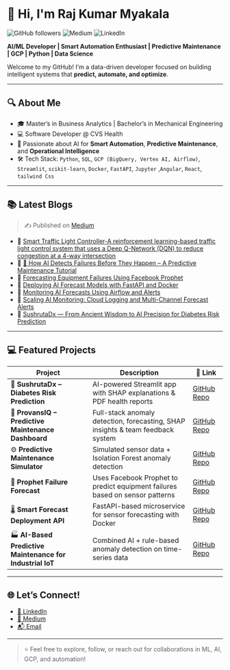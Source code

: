# 👋 Hi, I'm Raj Kumar Myakala

![GitHub followers](https://img.shields.io/github/followers/rajkumar160798?label=Follow&style=social)
![Medium](https://img.shields.io/badge/Medium-Blogs-green?logo=medium&style=flat-square)
![LinkedIn](https://img.shields.io/badge/LinkedIn-Connect-blue?logo=linkedin&style=flat-square)

**AI/ML Developer | Smart Automation Enthusiast | Predictive Maintenance | GCP | Python | Data Science**

Welcome to my GitHub! I'm a data-driven developer focused on building intelligent systems that **predict, automate, and optimize**.

---

## 🔍 About Me
- 🎓 Master’s in Business Analytics | Bachelor’s in Mechanical Engineering  
- 💻 Software Developer @ CVS Health  
- 🌟 Passionate about AI for **Smart Automation**, **Predictive Maintenance**, and **Operational Intelligence**  
- 🛠️ Tech Stack: `Python`, `SQL`, `GCP (BigQuery, Vertex AI, Airflow)`, `Streamlit`, `scikit-learn`, `Docker`, `FastAPI`, `Jupyter` ,`Angular`, `React`, `tailwind Css`

---

## 📚 Latest Blogs
> ✍️ Published on [Medium](https://medium.com/@myakalarajkumar1998)
- 📌 [Smart Traffic Light Controller-A reinforcement learning-based traffic light control system that uses a Deep Q-Network (DQN) to reduce congestion at a 4-way intersection](https://medium.com/@myakalarajkumar1998/training-a-reinforcement-learning-agent-to-solve-urban-traffic-congestion-1b66577df16c)
- 📌 [🧠 How AI Detects Failures Before They Happen – A Predictive Maintenance Tutorial](https://medium.com/@myakalarajkumar1998/how-ai-detects-failures-before-they-happen-a-predictive-maintenance-tutorial-657b4ccaaaf0)
- 📌 [Forecasting Equipment Failures Using Facebook Prophet](https://medium.com/@myakalarajkumar1998/forecasting-equipment-failures-using-facebook-prophet-89a2a2548103)
- 📌 [Deploying AI Forecast Models with FastAPI and Docker](https://medium.com/@myakalarajkumar1998/deploying-ai-forecast-models-with-fastapi-and-docker-4e00673ce77f)
- 📌 [Monitoring AI Forecasts Using Airflow and Alerts](https://medium.com/@myakalarajkumar1998/monitoring-ai-forecasts-using-airflow-and-alerts-0fee27e98edc)
- 📌 [Scaling AI Monitoring: Cloud Logging and Multi-Channel Forecast Alerts](https://medium.com/@myakalarajkumar1998/scaling-ai-monitoring-cloud-logging-and-multi-channel-forecast-alerts-a069fb746f09)
- 📌 [SushrutaDx — From Ancient Wisdom to AI Precision for Diabetes Risk Prediction](https://medium.com/@myakalarajkumar1998/sushrutadx-from-ancient-wisdom-to-ai-precision-for-diabetes-risk-prediction-2c3e10e4ae37)

---

## 💻 Featured Projects

| Project | Description | 🔗 Link |
|--------|-------------|------|
| 🧪 **SushrutaDx – Diabetes Risk Prediction** | AI-powered Streamlit app with SHAP explanations & PDF health reports | [GitHub Repo](https://github.com/rajkumar160798/sushrutadx) |
| 🧠 **ProvansIQ – Predictive Maintenance Dashboard** | Full-stack anomaly detection, forecasting, SHAP insights & team feedback system | [GitHub Repo](https://github.com/rajkumar160798/predictasense) |
| ⚙️ **Predictive Maintenance Simulator** | Simulated sensor data + Isolation Forest anomaly detection | [GitHub Repo](https://github.com/rajkumar160798/predictive-maintenance-and-smart-automation) |
| 🔮 **Prophet Failure Forecast** | Uses Facebook Prophet to predict equipment failures based on sensor patterns | [GitHub Repo](https://github.com/rajkumar160798/prophet-failure-forecast) |
| 🌡️ **Smart Forecast Deployment API** | FastAPI-based microservice for sensor forecasting with Docker | [GitHub Repo](https://github.com/rajkumar160798/smart-forecast-deployment-api) |
| 🏭 **AI-Based Predictive Maintenance for Industrial IoT** | Combined AI + rule-based anomaly detection on time-series data | [GitHub Repo](https://github.com/rajkumar160798/ai-predictive-maintenance) |

---

## 🌐 Let’s Connect!

- [📎 LinkedIn](https://www.linkedin.com/in/raj-kumar-myakala-927860264/)
- [📰 Medium](https://medium.com/@myakalarajkumar1998)
- [📬 Email](mailto:myakalarajkumar1998@gmail.com)

---

> ⭐ Feel free to explore, follow, or reach out for collaborations in ML, AI, GCP, and automation!
